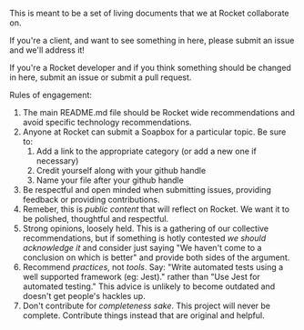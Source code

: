 This is meant to be a set of living documents that we at Rocket collaborate on.

If you're a client, and want to see something in here, please submit an issue and we'll address it!

If you're a Rocket developer and if you think something should be changed in here, submit an issue or submit a pull request.

Rules of engagement:

1. The main README.md file should be Rocket wide recommendations and avoid specific technology recommendations.
1. Anyone at Rocket can submit a Soapbox for a particular topic. Be sure to:
   1. Add a link to the appropriate category (or add a new one if necessary)
   1. Credit yourself along with your github handle
   1. Name your file after your github handle
1. Be respectful and open minded when submitting issues, providing feedback or providing contributions.
1. Remeber, this is _public content_ that will reflect on Rocket. We want it to be polished, thoughtful
   and respectful.
1. Strong opinions, loosely held. This is a gathering of our collective recommendations, but if something is hotly contested _we should acknowledge it_ and consider just saying "We haven't come to a conclusion on which is better" and provide both sides of the argument.
1. Recommend _practices_, not _tools_. Say: "Write automated tests using a well supported framework (eg: Jest)." rather than "Use Jest for automated testing." This advice is unlikely to become outdated and doesn't get people's hackles up.
1. Don't contribute for _completeness sake_. This project will never be complete. Contribute things instead that are original and helpful.
